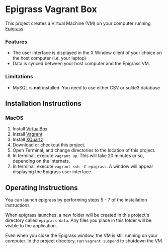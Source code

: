 # Epigrass Vagrant Box

This project creates a Virtual Machine (VM) on your computer running [Epigrass](http://pythonhosted.org/epigrass/index.html).

### Features

- The user interface is displayed in the X Window client of your choice on the host computer (i.e. your laptop)
- Data is synced between your host computer and the Epigrass VM.

### Limitations

- MySQL is **not** installed. You need to use either CSV or sqlite3 database

## Installation Instructions

### MacOS

1. Install [VirtualBox](https://www.virtualbox.org)
2. Install [Vagrant](https://www.vagrantup.com/downloads.html)
3. Install [XQuartz](https://www.xquartz.org)
4. Download or checkout this project.
5. Open Terminal, and change directories to the location of this project.
6. In terminal, execute `vagrant up`. This will take 20 minutes or so, depending on the internets.
7. In terminal, execute `vagrant ssh -C epigrass`. A window will appear displaying the Epigrass user interface.


## Operating Instructions

You can launch epigrass by performing steps 5 - 7 of the installation instructions

When epigrass launches, a new folder will be created in this project's directory called `epigrass-data`. Any files you place in this folder will be visible to the application.

Even when you close the Epigrass window, the VM is still running on your computer. In the project directory, run `vagrant suspend` to shutdown the VM.
